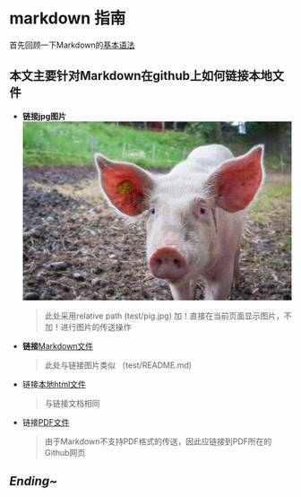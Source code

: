 # markdown 指南

首先回顾一下Markdown的[基本语法](https://www.jianshu.com/p/191d1e21f7ed)

## 本文主要针对Markdown在github上如何链接本地文件

- **链接jpg图片**![jpg图片](test/pig.jpg)
    > 此处采用relative path (test/pig.jpg)
    > 加！直接在当前页面显示图片，不加！进行图片的传送操作
- **链接**[Markdown文件](test/README.md)
    > 此处与链接图片类似 （test/README.md)
- 链接[本地html文件](test/Assessment_timetable.html)
    >与链接文档相同
- 链接[PDF文件]()
    >由于Markdown不支持PDF格式的传送，因此应链接到PDF所在的Github网页

## *Ending~*
